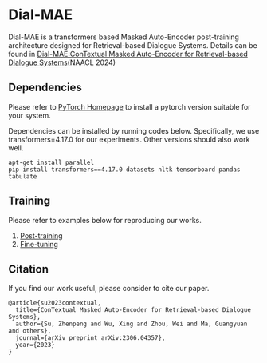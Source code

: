 # Dial-MAE
Dial-MAE is a transformers based Masked Auto-Encoder post-training architecture designed for Retrieval-based Dialogue Systems. Details can be found in [Dial-MAE:ConTextual Masked Auto-Encoder for Retrieval-based Dialogue Systems](https://arxiv.org/abs/2306.04357)(NAACL 2024)

## Dependencies

Please refer to [PyTorch Homepage](https://pytorch.org/get-started/previous-versions/) to install a pytorch version suitable for your system.

Dependencies can be installed by running codes below. Specifically, we use transformers=4.17.0 for our experiments. Other versions should also work well.

```
apt-get install parallel
pip install transformers==4.17.0 datasets nltk tensorboard pandas tabulate
```
## Training
Please refer to examples below for reproducing our works.
1. [Post-training](https://github.com/suu990901/Dial-MAE/tree/main/dialogue_post_train)
2. [Fine-tuning](https://github.com/suu990901/Dial-MAE/tree/main/dialogue_finetune)

## Citation
If you find our work useful, please consider to cite our paper.
```
@article{su2023contextual,
  title={ConTextual Masked Auto-Encoder for Retrieval-based Dialogue Systems},
  author={Su, Zhenpeng and Wu, Xing and Zhou, Wei and Ma, Guangyuan and others},
  journal={arXiv preprint arXiv:2306.04357},
  year={2023}
}
```
